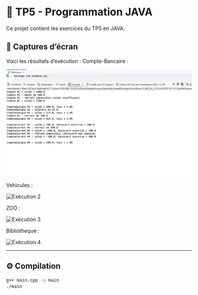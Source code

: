# 🧠 TP5 - Programmation JAVA

Ce projet contient les exercices du TP5 en JAVA.

## 📸 Captures d’écran

Voici les résultats d’exécution :
 Compte-Bancaire : 

![Exécution 1](images/Compte-bancaire.JPG)

Vehicules :

![Exécution 2](imagess/Vehicules.JPG)

ZOO :

![Exécution 3](imagess/ZOO.JPG)

Bibliotheque :

![Exécution 4](imagess/Bibliotheque.JPG)

---

## ⚙ Compilation
```bash
g++ main.cpp -o main
./main
